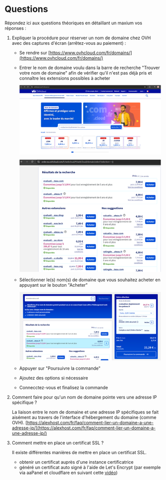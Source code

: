 # Questions

Répondez ici aux questions théoriques en détaillant un maxium vos réponses :

1) Expliquer la procédure pour réserver un nom de domaine chez OVH avec des captures d'écran (arrêtez-vous au paiement) :

   - Se rendre sur [https://www.ovhcloud.com/fr/domains/](https://www.ovhcloud.com/fr/domains/)
   - Entrer le nom de domaine voulu dans la barre de recherche "Trouver votre nom de domaine" afin de vérifier qu'il n'est pas déjà pris et connaître les extensions possibles à acheter

     ![1759314723118](image/QUESTIONS/1759314723118.png)

     ![1759314786154](image/QUESTIONS/1759314786154.png)
   - Sélectionner le(s) nom(s) de domaine que vous souhaitez acheter en appuyant sur le bouton "Acheter"

     ![1759314850146](image/QUESTIONS/1759314850146.png)
   - Appuyer sur "Poursuivre la commande"
   - Ajoutez des options si nécessaire
   - Connecctez-vous et finalisez la commande

2. Comment faire pour qu'un nom de domaine pointe vers une adresse IP spécifique ?

   La liaison entre le nom de domaine et une adresse IP spécifiques se fait aisément au travers de l'interface d'hébergement du domaine (comme OVH). [https://alexhost.com/fr/faq/comment-lier-un-domaine-a-une-adresse-ip/](https://alexhost.com/fr/faq/comment-lier-un-domaine-a-une-adresse-ip/)
3. Comment mettre en place un certificat SSL ?

   Il existe différentes manières de mettre en place un certificat SSL.

   - obtenir un certificat auprès d'une instance certificatrice
   - généré un certificat auto signé à l'aide de Let's Encrypt (par exemple via aaPanel et cloudflare en suivant cette [vidéo](https://www.youtube.com/watch?v=aT18m7kalyc))
